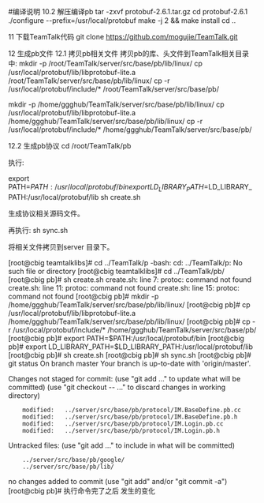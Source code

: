 #编译说明
10.2 解压编译pb
tar -zxvf protobuf-2.6.1.tar.gz
cd protobuf-2.6.1
./configure --prefix=/usr/local/protobuf
make -j 2 && make install
cd ..

11 下载TeamTalk代码
git clone https://github.com/mogujie/TeamTalk.git

12 生成pb文件
12.1 拷贝pb相关文件
拷贝pb的库、头文件到TeamTalk相关目录中:
mkdir -p /root/TeamTalk/server/src/base/pb/lib/linux/
cp /usr/local/protobuf/lib/libprotobuf-lite.a /root/TeamTalk/server/src/base/pb/lib/linux/
cp  -r /usr/local/protobuf/include/* /root/TeamTalk/server/src/base/pb/


mkdir -p /home/ggghub/TeamTalk/server/src/base/pb/lib/linux/
cp /usr/local/protobuf/lib/libprotobuf-lite.a /home/ggghub/TeamTalk/server/src/base/pb/lib/linux/
cp  -r /usr/local/protobuf/include/* /home/ggghub/TeamTalk/server/src/base/pb/

12.2 生成pb协议
cd /root/TeamTalk/pb

执行:

export PATH=$PATH:/usr/local/protobuf/bin
export LD_LIBRARY_PATH=$LD_LIBRARY_PATH:/usr/local/protobuf/lib
sh create.sh

生成协议相关源码文件。

再执行:
sh sync.sh

将相关文件拷贝到server 目录下。

[root@cbig teamtalklibs]# cd ../TeamTalk/p
-bash: cd: ../TeamTalk/p: No such file or directory
[root@cbig teamtalklibs]# cd ../TeamTalk/pb/
[root@cbig pb]# sh create.sh
create.sh: line 7: protoc: command not found
create.sh: line 11: protoc: command not found
create.sh: line 15: protoc: command not found
[root@cbig pb]# mkdir -p /home/ggghub/TeamTalk/server/src/base/pb/lib/linux/
[root@cbig pb]# cp /usr/local/protobuf/lib/libprotobuf-lite.a /home/ggghub/TeamTalk/server/src/base/pb/lib/linux/
[root@cbig pb]# cp  -r /usr/local/protobuf/include/* /home/ggghub/TeamTalk/server/src/base/pb/
[root@cbig pb]# export PATH=$PATH:/usr/local/protobuf/bin
[root@cbig pb]# export LD_LIBRARY_PATH=$LD_LIBRARY_PATH:/usr/local/protobuf/lib
[root@cbig pb]# sh create.sh
[root@cbig pb]# sh sync.sh
[root@cbig pb]# git status
On branch master
Your branch is up-to-date with 'origin/master'.

Changes not staged for commit:
  (use "git add <file>..." to update what will be committed)
  (use "git checkout -- <file>..." to discard changes in working directory)

        modified:   ../server/src/base/pb/protocol/IM.BaseDefine.pb.cc
        modified:   ../server/src/base/pb/protocol/IM.BaseDefine.pb.h
        modified:   ../server/src/base/pb/protocol/IM.Login.pb.cc
        modified:   ../server/src/base/pb/protocol/IM.Login.pb.h

Untracked files:
  (use "git add <file>..." to include in what will be committed)

        ../server/src/base/pb/google/
        ../server/src/base/pb/lib/

no changes added to commit (use "git add" and/or "git commit -a")
[root@cbig pb]#
执行命令完了之后 发生的变化
